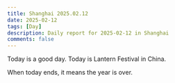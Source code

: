 ```yaml
---
title: Shanghai 2025.02.12
date: 2025-02-12
tags: [Day]
description: Daily report for 2025-02-12 in Shanghai
comments: false
---
```


Today is a good day. Today is Lantern Festival in China.

When today ends, it means the year is over.

